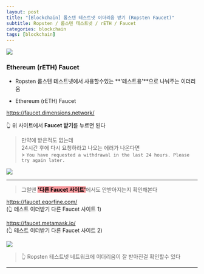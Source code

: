 ```yaml
---
layout: post
title: "[Blockchain] 롭스텐 테스트넷 이더리움 받기 (Ropsten Faucet)"
subtitle: Ropsten / 롭스텐 테스트넷 / rETH / Faucet
categories: blockchain
tags: [blockchain]
---
```


![](https://velog.velcdn.com/images/-__-/post/9c7655fe-c701-45ce-9346-a3ff0f04624e/image.png)

### Ethereum (rETH) Faucet

- Ropsten 롭스텐 테스트넷에서 사용할수있는 **'테스트용'**으로 나눠주는 이더리움

- Ethereum (rETH) Faucet

<https://faucet.dimensions.network/>

👆 위 사이트에서 **Faucet 받기**를 누르면 된다

> 만약에 받은적도 없는데<br>
> 24시간 후에 다시 요청하라고 나오는 에러가 나온다면<br> > `You have requested a withdrawal in the last 24 hours. Please try again later.`

![](https://velog.velcdn.com/images/-__-/post/6a7b0b95-83fc-42c4-aa9f-4e9444a8b61c/image.png)

<hr>

> 그럴땐 <span style="background-color:#F7969A; color:#000;">**'다른 Faucet 사이트'**</span>에서도 안받아지는지 확인해본다

<https://faucet.egorfine.com/><br>
(👆 테스트 이더받기 다른 Faucet 사이트 1)

<https://faucet.metamask.io/><br>
(👆 테스트 이더받기 다른 Faucet 사이트 2)

![](https://velog.velcdn.com/images/-__-/post/3e0537d0-4023-4c09-bdad-318cfea8f011/image.png)

> 👆 Ropsten 테스트넷 네트워크에 이더리움이 잘 받아진걸 확인할수 있다

---
